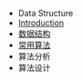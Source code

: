 * Data Structure
* [Introduction](Algorithm-Data_Structure/README.md)
* [数据结构](Algorithm-Data_Structure/1.数据结构.md)
* [常用算法](Algorithm-Data_Structure/2.常用算法.md)
* 算法分析
* 算法设计
